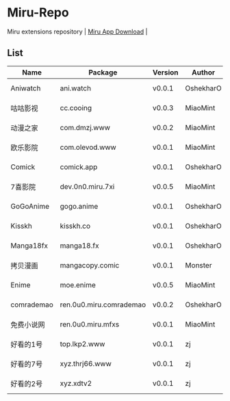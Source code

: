 
# Miru-Repo

Miru extensions repository | [Miru App Download](https://github.com/miru-project/miru-app) |

## List
|  Name   | Package | Version | Author | Language | NSFW | Source |
|  ----   | ---- | --- | ---  | ---  | ---  | ---  |
| Aniwatch | ani.watch | v0.0.1 | OshekharO | en | false | [Source Code](https://github.com/miru-project/repo/blob/main/repo/ani.watch.js) |
| 咕咕影视 | cc.cooing | v0.0.3 | MiaoMint | zh-cn | false | [Source Code](https://github.com/miru-project/repo/blob/main/repo/cc.cooing.js) |
| 动漫之家 | com.dmzj.www | v0.0.2 | MiaoMint | zh-cn | false | [Source Code](https://github.com/miru-project/repo/blob/main/repo/com.dmzj.www.js) |
| 欧乐影院 | com.olevod.www | v0.0.1 | MiaoMint | zh-cn | false | [Source Code](https://github.com/miru-project/repo/blob/main/repo/com.olevod.www.js) |
| Comick | comick.app | v0.0.1 | OshekharO | all | false | [Source Code](https://github.com/miru-project/repo/blob/main/repo/comick.app.js) |
| 7喜影院 | dev.0n0.miru.7xi | v0.0.5 | MiaoMint | zh-cn | false | [Source Code](https://github.com/miru-project/repo/blob/main/repo/dev.0n0.miru.7xi.js) |
| GoGoAnime | gogo.anime | v0.0.1 | OshekharO | en | false | [Source Code](https://github.com/miru-project/repo/blob/main/repo/gogo.anime.js) |
| Kisskh | kisskh.co | v0.0.1 | OshekharO | all | false | [Source Code](https://github.com/miru-project/repo/blob/main/repo/kisskh.co.js) |
| Manga18fx | manga18.fx | v0.0.1 | OshekharO | en | true | [Source Code](https://github.com/miru-project/repo/blob/main/repo/manga18.fx.js) |
| 拷贝漫画 | mangacopy.comic | v0.0.1 | Monster | zh-cn | false | [Source Code](https://github.com/miru-project/repo/blob/main/repo/mangacopy.comic.js) |
| Enime | moe.enime | v0.0.5 | MiaoMint | all | false | [Source Code](https://github.com/miru-project/repo/blob/main/repo/moe.enime.js) |
| comrademao | ren.0u0.miru.comrademao | v0.0.2 | OshekharO | en | false | [Source Code](https://github.com/miru-project/repo/blob/main/repo/ren.0u0.miru.comrademao.js) |
| 免费小说网 | ren.0u0.miru.mfxs | v0.0.1 | MiaoMint | zh-cn | true | [Source Code](https://github.com/miru-project/repo/blob/main/repo/ren.0u0.miru.mfxs.js) |
| 好看的1号 | top.lkp2.www | v0.0.1 | zj | zh-cn | true | [Source Code](https://github.com/miru-project/repo/blob/main/repo/top.lkp2.www.js) |
| 好看的7号 | xyz.thrj66.www | v0.0.1 | zj | zh-cn | true | [Source Code](https://github.com/miru-project/repo/blob/main/repo/xyz.thrj66.www.js) |
| 好看的2号 | xyz.xdtv2 | v0.0.1 | zj | zh-cn | true | [Source Code](https://github.com/miru-project/repo/blob/main/repo/xyz.xdtv2.js) |
